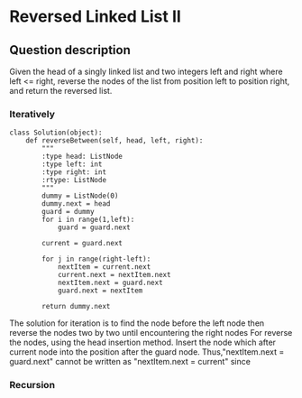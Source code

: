 # Reversed Linked List II

## Question description
Given the head of a singly linked list and two integers left and right where left <= right, reverse the nodes of the list from position left to position right, and return the reversed list.
### Iteratively
```
class Solution(object):
    def reverseBetween(self, head, left, right):
        """
        :type head: ListNode
        :type left: int
        :type right: int
        :rtype: ListNode
        """
        dummy = ListNode(0)
        dummy.next = head
        guard = dummy
        for i in range(1,left):
            guard = guard.next
        
        current = guard.next
        
        for j in range(right-left):
            nextItem = current.next
            current.next = nextItem.next
            nextItem.next = guard.next
            guard.next = nextItem
        
        return dummy.next
```
The solution for iteration is to find the node before the left node then reverse the nodes two by two until encountering the right nodes
For reverse the nodes, using the head insertion method. Insert the node which after current node into the position after the guard node. 
Thus,"nextItem.next = guard.next" cannot be written as "nextItem.next = current" since 

### Recursion


